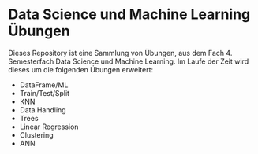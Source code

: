 # Data Science und Machine Learning Übungen

Dieses Repository ist eine Sammlung von Übungen, aus dem Fach 4. Semesterfach Data Science und Machine Learning. 
Im Laufe der Zeit wird dieses um die folgenden Übungen erweitert:

- DataFrame/ML 
- Train/Test/Split 
- KNN
- Data Handling 
- Trees
- Linear Regression
- Clustering 
- ANN
